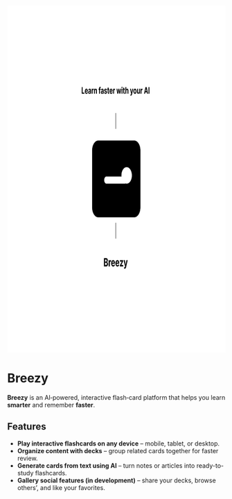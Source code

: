 <p align="center">
  <a href="https://breezylearn.com" target="blank"><img src="assets/breezy-banner.png" width="800" height="800" alt="Breezy OG banner" /></a>
</p>

# Breezy

**Breezy** is an AI‑powered, interactive flash‑card platform that helps you learn **smarter** and remember **faster**.

## Features

- **Play interactive flashcards on any device** – mobile, tablet, or desktop.
- **Organize content with decks** – group related cards together for faster review.
- **Generate cards from text using AI** – turn notes or articles into ready-to-study flashcards.
- **Gallery social features (in development)** – share your decks, browse others’, and like your favorites.
